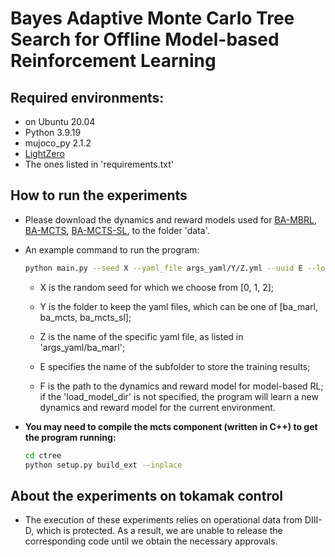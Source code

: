 # Bayes Adaptive Monte Carlo Tree Search for Offline Model-based Reinforcement Learning

## Required environments:
- on Ubuntu 20.04
- Python 3.9.19
- mujoco_py 2.1.2
- [LightZero](https://github.com/opendilab/LightZero)
- The ones listed in 'requirements.txt'

## How to run the experiments

- Please download the dynamics and reward models used for [BA-MBRL](https://drive.google.com/drive/folders/1FlzAaJkOs7WKM73kJmpYkelFMVdShiYL?usp=sharing), [BA-MCTS](https://drive.google.com/drive/folders/14MxBjHX9eaiO5xCOjyUDSiqFMS0EKa2y?usp=sharing), [BA-MCTS-SL](https://drive.google.com/drive/folders/14MxBjHX9eaiO5xCOjyUDSiqFMS0EKa2y?usp=sharing), to the folder 'data'.

- An example command to run the program:

    ```bash
    python main.py --seed X --yaml_file args_yaml/Y/Z.yml --uuid E --load_model_dir F
    ```
    - X is the random seed for which we choose from [0, 1, 2];

    - Y is the folder to keep the yaml files, which can be one of [ba_marl, ba_mcts, ba_mcts_sl];

    - Z is the name of the specific yaml file, as listed in 'args_yaml/ba_marl';

    - E specifies the name of the subfolder to store the training results;

    - F is the path to the dynamics and reward model for model-based RL; if the 'load_model_dir' is not specified, the program will learn a new dynamics and reward model for the current environment.

- **You may need to compile the mcts component (written in C++) to get the program running:**
    ```bash
    cd ctree
    python setup.py build_ext --inplace
    ```

## About the experiments on tokamak control

- The execution of these experiments relies on operational data from DIII-D, which is protected. As a result, we are unable to release the corresponding code until we obtain the necessary approvals.